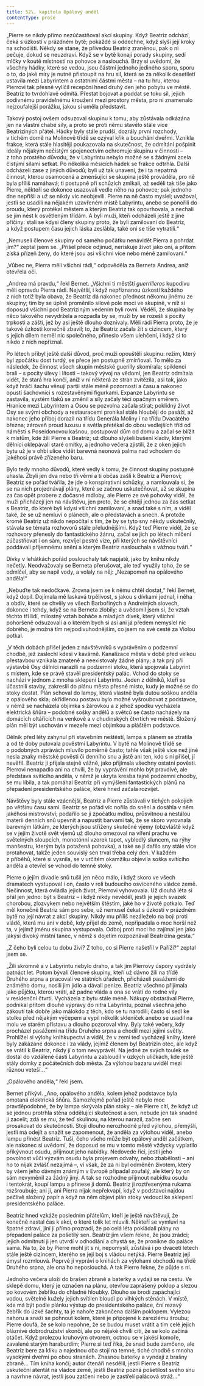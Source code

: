 ```yaml
---
title: 52\. kapitola Opálový anděl
contentType: prose
---
```


  

„Pierre se nikdy přímo nezúčastňoval akcí skupiny. Když Beatriz odchází, čeká s úzkostí v prázdném bytě; pokaždé si oddechne, když slyší její kroky na schodišti. Někdy se stane, že přivedou Beatriz zraněnou, pak o ni pečuje, dokud se neuzdraví. Když se v bytě konají porady skupiny, sedí mlčky v koutě místnosti na pohovce a naslouchá. Brzy si uvědomí, že všechny hádky, které se vedou, jsou částmi jednoho jediného sporu, sporu o to, do jaké míry je nutné přistoupit na hru sil, která se za několik desetiletí ustavila mezi Labyrintem a ostatními částmi města – na tu hru, kterou Pierrovi tak přesně vylíčil recepční hned druhý den jeho pobytu ve městě. Beatriz to tvrdohlavě odmítá. Přestat bojovat a poddat se toku sil, jejich podivnému pravidelnému kroužení mezi prostory města, pro ni znamenalo nejzoufalejší porážku, jakou si uměla představit.

Takový postoj ovšem odsuzoval skupinu k tomu, aby zůstávala odkázána jen na vlastní chabé síly, a proto se proti němu stavělo stále více Beatriziných přátel. Hádky byly stále prudší, dozrály první rozchody, v tichém domě na Molinově třídě se ozýval křik a bouchání dveřmi. Vznikla frakce, která stále hlasitěji poukazovala na skutečnost, že odmítání pošpinit ideály nějakým nečistým spojenectvím ochromuje skupinu v činnosti – z toho prostého důvodu, že v Labyrintu nebylo možné se s žádnými zcela čistými silami setkat. Po několika měsících hádek se frakce odtrhla. Další odcházeli zase z jiných důvodů; byli už tak unavení, že i ta nepatrná činnost, kterou osamocená a zmenšující se skupina ještě prováděla, pro ně byla příliš namáhavá; ti postupně při schůzích zmlkali, až seděli tak tiše jako Pierre, někteří se dokonce usazovali vedle něho na pohovce; pak jednoho dne nepřišli a už se nikdy víc neobjevili. Pierre na ně často myslel; uvažoval, jestli se usadili na nějakém uzavřeném místě Labyrintu, anebo se ponořili do proudu, který protékal městem a kterým Beatriz tak opovrhovala, a nechali se jím nést k osvětleným třídám. A byli muži, kteří odcházeli ještě z jiné příčiny: stali se kdysi členy skupiny proto, že byli zamilovaní do Beatriz, a když postupem času jejich láska zeslábla, také oni se tiše vytratili.“

„Nemuseli členové skupiny od samého počátku nenávidět Pierra a pohrdat jím?“ zeptal jsem se. „Přišel přece odjinud, neriskuje život jako oni, a přitom získá přízeň ženy, do které jsou asi všichni více nebo méně zamilovaní.“

„Vůbec ne, Pierra měli všichni rádi,“ odpověděla za Berneta Andrea, aniž otevřela oči.

„Andrea má pravdu,“ řekl Bernet. „Všichni ti městští _guerrilleros_ kupodivu měli opravdu Pierra rádi. Největší, i když nepřiznanou úzkostí každého z nich totiž byla obava, že Beatriz dá nakonec přednost někomu jinému ze skupiny; tím by se úplně proměnilo silové pole moci ve skupině, v níž si doposud všichni pod Beatriziným vedením byli rovni. Věděli, že skupina by něco takového nevydržela a rozpadla by se, muži by se rozešli s pocity trpkosti a zášti, jež by asi ještě dlouho doznívaly. Měli rádi Pierra proto, že je takové úzkosti konečně zbavil; to, že Beatriz začala žít s cizincem, který s jejich dílem neměl nic společného, přineslo všem ulehčení, i když si to nikdo z nich nepřiznal.

Po létech přibyl ještě další důvod, proč muži opouštěli skupinu: režim, který byl zpočátku dost tvrdý, se přece jen postupně zmírňoval. To mělo za následek, že činnost všech skupin městské guerilly skomírala; spiklenci brali – s pocity úlevy i lítosti – takový vývoj na vědomí, jen Beatriz odmítala vidět, že stará hra končí, aniž v ní některá ze stran zvítězila, asi tak, jako když hráči šachu věnují partii stále méně pozornosti a času a nakonec opustí šachovnici s rozestavěnými figurkami. Expanze Labyrintu se zastavila, systém tlaků se změnil a síly začaly téci opačným směrem. Hranice mezi Labyrintem a Osou se pozvolna začala stírat; poklidný život Osy se svými obchody a restauracemi pronikal stále hlouběji do pasáží, až nakonec jeho příboj dorazil na třídu Generála Moliny i na třídu Dvacátého března; zároveň proud luxusu a světla přetékal do obou vedlejších tříd od náměstí s Poseidonovou kašnou, postupoval dům od domu a začal se blížit k místům, kde žili Pierre s Beatriz; už dlouho slyšeli bušení kladiv, kterými dělníci oklepávali staré omítky, a jednoho večera zjistili, že z oken jejich bytu už je v ohbí ulice vidět barevná neonová palma nad vchodem do jakéhosi právě zřízeného baru.

Bylo tedy mnoho důvodů, které vedly k tomu, že činnost skupiny postupně uhasla. Zbyli jen dva nebo tři věrní a ti občas zašli k Beatriz a Pierrovi; Beatriz se pořád tvářila, že jde o konspirativní schůzky, a namlouvala si, že se na nich projednávají plány, které se začnou uskutečňovat, až se skupina za čas opět probere z dočasné mdloby, ale Pierre ze své pohovky viděl, že muži přicházejí jen na návštěvu, jen proto, že se chtějí jednou za čas setkat s Beatriz, do které byli kdysi všichni zamilovaní, a snad také s ním, a viděl také, že se už nemluví o plánech, ale o představách a snech. A protože kromě Beatriz už nikdo nepočítal s tím, že by se tyto sny někdy uskutečnily, stávala se témata rozhovorů stále přeludnějšími. Když teď Pierre viděl, že se rozhovory přenesly do fantastického žánru, začal se jich po létech mlčení zúčastňovat i on sám, rozvíjel pestré vize, při kterých se návštěvníci poddávali příjemnému snění a kterým Beatriz naslouchala s vážnou tváří.“

Dívky v lehátkách pořád poslouchaly tak napjatě, jako by knihu nikdy nečetly. Neodvažovaly se Berneta přerušovat, ale teď využily toho, že se odmlčel, aby se napil vody, a volaly na něj: „Nezapomeň na opálového anděla!“

„Nebuďte tak nedočkavé. Zrovna jsem se k němu chtěl dostat,“ řekl Bernet, když dopil. Dojímala mě laskavá trpělivost, s jakou s dívkami jednal, i něha a obdiv, které se chvěly ve všech Barbořiných a Andreiných slovech, dokonce i tehdy, když se na Berneta zlobily; a uvědomil jsem si, že vztah těchto tří lidí, milostný vztah boháče a mladých dívek, který všichni pohoršeně odsuzovali a o kterém bych si asi ani já předem nemyslel nic dobrého, je možná tím nejpodivuhodnějším, co jsem na své cestě za Violou potkal.

„V těch dobách přišel jeden z návštěvníků s vyprávěním o podzemní chodbě, jež zaslechl kdesi v kavárně. Kanalizace města v době před velkou přestavbou vznikala zmateně a neexistovaly žádné plány; a tak prý při výstavbě Osy dělníci narazili na podzemní stoku, která spojovala Labyrint s místem, kde se právě stavěl presidentský palác. Vchod do stoky se nachází v jednom z mnoha sklepení Labyrintu. Jeden z dělníků, kteří se účastnili stavby, zakreslil do plánu města přesné místo, kudy je možné se do stoky dostat. Plán schoval do lampy, která vlastně byla dutou soškou anděla z opálového skla; okřídlenou postavu bylo možné vyšroubovat z podstavce, v němž se nacházela objímka s žárovkou a z jehož spodku vycházela elektrická šňůra – podobné sošky andělů a světců se často nacházely na domácích oltářících na venkově a v chudinských čtvrtích ve městě. Složený plán měl být uschován v mezeře mezi objímkou a pláštěm podstavce.

Dělník před léty zahynul při stavebním neštěstí, lampa s plánem se ztratila a od té doby putovala pověstmi Labyrintu. V bytě na Molinově třídě se o podobných zprávách mluvilo poměrně často; tahle však ještě více než jiné nesla znaky městské pověsti či denního snu a jistě ani ten, kdo s ní přišel, jí nevěřil. Beatriz ji přijala stejně vážně, jako přijímala všechny ostatní pověsti. Pierrovi nenapadlo ani na chvíli, že by vyprávění mohlo být pravdivé, ale představa svítícího anděla, v němž je ukryta kresba tajné podzemní chodby, se mu líbila, a tak pomáhal Beatriz při vymýšlení fantastických plánů na přepadení presidentského paláce, které hned začala rozvíjet.

Návštěvy byly stále vzácnější, Beatriz a Pierre zůstávali v tichých pokojích po většinu času sami. Beatriz se pořád víc nořila do snění a dosáhla v něm jakéhosi mistrovství; podařilo se jí zpočátku mdlou, průsvitnou a nestálou materii denních snů upevnit a napustit barvami tak, že se skoro vyrovnala barevným látkám, ze kterých jsou střiženy skutečné vjemy (obzvláště když se v jejím životě svět vjemů už dlouho omezoval na víření prachu ve světelných sloupcích, monotónní vzorek tapet, vybledlý sluncem, na rýhy manšestru, kterým byla potažená pohovka), a také se jí dařilo sny stále více protahovat, takže jeden souvislý sen trval třeba celý den. V každém z příběhů, které si vysnila, se v určitém okamžiku objevila soška svítícího anděla a otevřel se vchod do temné stoky.

Pierre o jejím divadle snů tušil jen něco málo, i když skoro ve všech dramatech vystupoval i on, často v roli budoucího osvíceného vládce země. Nečinnost, která ovládla jejich život, Pierrovi vyhovovala. Už dlouhá léta si přál jen jedno: být s Beatriz – i když nikdy nevěděl, jestli je jejich svazek chorobou, zlozvykem nebo největším štěstím, jaké ho v životě potkalo. Teď měl konečně Beatriz sám pro sebe, už nemusel čekat s úzkostí v prázdném bytě na její návrat z akcí skupiny. Nikdy mu příliš nezáleželo na boji proti vládě, která mu ani v době, kdy přijel do země, nepřipadala o moc horší než ta, v jejímž jménu skupina vystupovala. Odboj proti moci ho zajímal jen jako jakýsi divoký místní tanec, v němž s dojetím rozpoznával Beatrizina gesta.“

„Z čeho byli celou tu dobu živi? Z toho, co si Pierre našetřil v Paříži?“ zeptal jsem se.

„Žili skromně a v Labyrintu nebylo draho, a tak jim Pierrovy úspory vydržely patnáct let. Potom bývalí členové skupiny, kteří už dávno žili na třídě Druhého srpna a pracovali ve státních úřadech, přicházeli pasážemi do známého domu, nosili jim jídlo a dávali peníze. Beatriz všechno přijímala jako půjčku, kterou vrátí, až padne vláda a ona se vrátí do rodné vily v residenční čtvrti. Vycházela z bytu stále méně. Nákupy obstarával Pierre, podnikal přitom dlouhé výpravy do nitra Labyrintu, poznal všechna jeho zákoutí tak dobře jako málokdo z těch, kdo se tu narodili; často si sedl ke stolku před nějakým výčepem a vypil několik skleniček anebo se usadil na molu ve starém přístavu a dlouho pozoroval vlny. Byly také večery, kdy procházel pasážemi na třídu Druhého srpna a chodil mezi jejími světly. Prohlížel si výlohy knihkupectví a viděl, že v zemi teď vycházejí knihy, které byly zakázané dokonce i za vlády, jejímž členem byl Beatrizin otec, ale když se vrátil k Beatriz, nikdy jí o tom nevyprávěl. Na jedné ze svých toulek se dostal do vzdálené části Labyrintu a zabloudil v úzkých uličkách, kde ještě stály domky z počátečních dob města. Za výlohou bazaru uviděl mezi různou veteší…“

„Opálového anděla,“ řekl jsem.

Bernet přikývl. „Ano, opálového anděla, kolem jehož podstavce byla omotaná elektrická šňůra. Samozřejmě pořád ještě nebylo moc pravděpodobné, že by lampa skrývala plán stoky – ale Pierre cítí, že když už se jednou protrhla stěna oddělující skutečnost a sen, nebude jen tak snadné ji zacelit; zdá se mu, že teď skulinou, na kterou narazil, začne sen prosakovat do skutečnosti. Stojí dlouho nerozhodně před výlohou, přemýšlí, jestli má odejít a snažit se zapomenout, že anděla za výlohou viděl, anebo lampu přinést Beatriz. Tuší, čeho všeho může být opálový anděl začátkem, ale nakonec si uvědomí, že doposud se mu v tomto městě vždycky vyplatilo přikývnout osudu, přijmout jeho nabídky. Nedovede říci, jestli jeho povolnost vůči výzvám osudu byla projevem odvahy, nebo zbabělosti – ani ho to nijak zvlášť nezajímá –, ví však, že za ni byl odměněn životem, který by všem jeho dávným známým v Evropě připadal zoufalý, ale který by on sám nevyměnil za žádný jiný. A tak se rozhodne přijmout nabídku osudu i tentokrát, koupí lampu a přinese ji domů. Beatriz ji roztřesenýma rukama rozšroubuje; ani ji, ani Pierra nijak nepřekvapí, když v podstavci najdou pečlivě složený papír a když na něm objeví plán stoky vedoucí ke sklepení presidentského paláce.

Beatriz hned vzkáže posledním přátelům, kteří je ještě navštěvují, že konečně nastal čas k akci, o které tolik let mluvili. Někteří se vymluví na špatné zdraví, jiní jí přímo prozradí, že po celá léta pokládali plány na přepadení paláce za pošetilý sen. Beatriz jim všem řekne, že jsou zrádci; jejich odmítnutí ji jen utvrdí v odhodlání a chystá se, že pronikne do paláce sama. Na to, že by Pierre mohl jít s ní, nepomyslí, zůstává i po dvaceti letech stále ještě cizincem, kterého se její boj s vládou netýká. Pierre Beatriz její úmysl rozmlouvá. Poprvé jí vypráví o knihách za výlohami obchodů na třídě Druhého srpna, ale ona ho neposlouchá. A tak Pierre řekne, že půjde s ní.

Jednoho večera uloží do brašen zbraně a baterky a vydají se na cestu. Ve sklepě domu, který je označen na plánu, otevřou zaprášený poklop a slezou po kovovém žebříku do chladné hloubky. Dlouho se brodí zapáchající vodou, světelné kužely jejich svítilen bloudí po vlhkých stěnách. V místě, kde má být podle plánku výstup do presidentského paláce, ční rezavý žebřík do úzké šachty, ta je nahoře zakončena dalším poklopem. Vylezou nahoru a snaží se pohnout kolem, které je připojené k zarezlému šroubu; Pierre doufá, že se kolo nepohne, že se budou muset vrátit a tím celé jejich bláznivé dobrodružství skončí, ale po nějaké chvíli cítí, že se kolo začíná otáčet. Když prolezou kruhovým otvorem, octnou se v jakési komoře, zavalené starým haraburdím; Pierre si teď říká, že snad bude zamčeno, ale Beatriz bere za kliku a najednou oba stojí na temné, tiché chodbě s mnoha vysokými dveřmi po obou stranách. Zhasnou baterky a vyndají z brašny zbraně… Tím kniha končí; autor čtenáři nesdělil, jestli Pierre s Beatriz uskuteční atentát na vládce země, jestli Beatriz pozná pošetilost svého snu a navrhne návrat, jestli jsou zatčeni nebo je zastřelí palácová stráž…“
